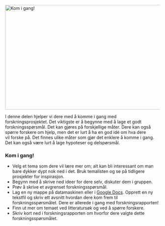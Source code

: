 <a href="http://jekyll-hyde.no/holberg/wp-content/uploads/2015/01/pwvcbb.jpg"><img class="  wp-image-395 size-full alignnone" src="http://jekyll-hyde.no/holberg/wp-content/uploads/2015/01/pwvcbb.jpg" alt="Kom i gang!" width="512" height="340" /></a>

I denne delen hjelper vi dere med å komme i gang med forskningsprosjektet. Det viktigste er å begynne med å lage et godt forskningsspørsmål. Det kan gjøres på forskjellige måter. Dere kan også spørre forskere om hjelp, men det er lurt å ha en god idé om hva dere vil forske på. Det finnes ulike måter som gjør det enklere å komme i gang. Det kan også være lurt å lage hypoteser og delspørsmål.
<div class="panel callout radius">
<h3>Kom i gang!</h3>
<ul>
    <li>Velg et tema som dere vil lære mer om; alt kan bli interessant om man bare dykker dypt nok ned i det. Bruk temalisten og se på tidligere prosjekter for inspirasjon.</li>
    <li>Begynn med å skrive ned ideer for dere selv, diskuter dem i gruppen.</li>
    <li>Prøv å skrive et avgrenset forskningsspørsmål.</li>
    <li>Lag en ny mappe på datamaskinen eller i <a href="http://docs.google.com" target="_blank">Google Docs</a>. Opprett en ny tekstfil og skriv ett avsnitt hvordan dere kom frem til forskningsspørsmålet. Dere er allerede i gang med forskningsrapporten!</li>
    <li>Finn ut mer om temaet ved litteratursøk og ved å spørre forskere.</li>
    <li>Skriv kort ned i forskningsrapporten om hvorfor dere valgte dette forskningsspørsmålet.</li>
</ul>
</div>
